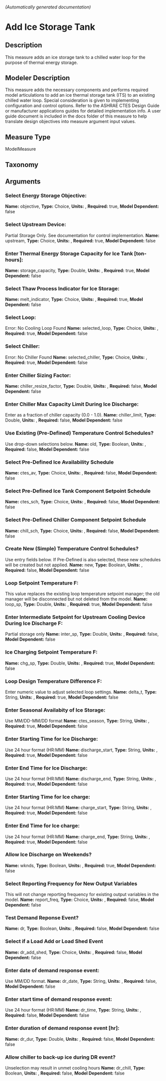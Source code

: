 

###### (Automatically generated documentation)

# Add Ice Storage Tank

## Description
This measure adds an ice storage tank to a chilled water loop for the purpose of thermal energy storage.

## Modeler Description
This measure adds the necessary components and performs required model articulations to add an ice thermal storage tank (ITS) to an existing chilled water loop. Special consideration is given to implementing configuration and control options. Refer to the ASHRAE CTES Design Guide or manufacturer applications guides for detailed implementation info. A user guide document is included in the docs folder of this measure to help translate design objectives into measure argument input values.

## Measure Type
ModelMeasure

## Taxonomy


## Arguments


### Select Energy Storage Objective:

**Name:** objective,
**Type:** Choice,
**Units:** ,
**Required:** true,
**Model Dependent:** false

### Select Upstream Device:
Partial Storage Only. See documentation for control implementation.
**Name:** upstream,
**Type:** Choice,
**Units:** ,
**Required:** true,
**Model Dependent:** false

### Enter Thermal Energy Storage Capacity for Ice Tank [ton-hours]:

**Name:** storage_capacity,
**Type:** Double,
**Units:** ,
**Required:** true,
**Model Dependent:** false

### Select Thaw Process Indicator for Ice Storage:

**Name:** melt_indicator,
**Type:** Choice,
**Units:** ,
**Required:** true,
**Model Dependent:** false

### Select Loop:
Error: No Cooling Loop Found
**Name:** selected_loop,
**Type:** Choice,
**Units:** ,
**Required:** true,
**Model Dependent:** false

### Select Chiller:
Error: No Chiller Found
**Name:** selected_chiller,
**Type:** Choice,
**Units:** ,
**Required:** true,
**Model Dependent:** false

### Enter Chiller Sizing Factor:

**Name:** chiller_resize_factor,
**Type:** Double,
**Units:** ,
**Required:** false,
**Model Dependent:** false

### Enter Chiller Max Capacity Limit During Ice Discharge:
Enter as a fraction of chiller capacity (0.0 - 1.0).
**Name:** chiller_limit,
**Type:** Double,
**Units:** ,
**Required:** false,
**Model Dependent:** false

### Use Existing (Pre-Defined) Temperature Control Schedules?
Use drop-down selections below.
**Name:** old,
**Type:** Boolean,
**Units:** ,
**Required:** false,
**Model Dependent:** false

### Select Pre-Defined Ice Availability Schedule

**Name:** ctes_av,
**Type:** Choice,
**Units:** ,
**Required:** false,
**Model Dependent:** false

### Select Pre-Defined Ice Tank Component Setpoint Schedule

**Name:** ctes_sch,
**Type:** Choice,
**Units:** ,
**Required:** false,
**Model Dependent:** false

### Select Pre-Defined Chiller Component Setpoint Schedule

**Name:** chill_sch,
**Type:** Choice,
**Units:** ,
**Required:** false,
**Model Dependent:** false

### Create New (Simple) Temperature Control Schedules?
Use entry fields below. If Pre-Defined is also selected, these new schedules will be created but not applied.
**Name:** new,
**Type:** Boolean,
**Units:** ,
**Required:** false,
**Model Dependent:** false

### Loop Setpoint Temperature F:
This value replaces the existing loop temperature setpoint manager; the old manager will be disconnected but not deleted from the model.
**Name:** loop_sp,
**Type:** Double,
**Units:** ,
**Required:** true,
**Model Dependent:** false

### Enter Intermediate Setpoint for Upstream Cooling Device During Ice Discharge F:
Partial storage only
**Name:** inter_sp,
**Type:** Double,
**Units:** ,
**Required:** false,
**Model Dependent:** false

### Ice Charging Setpoint Temperature F:

**Name:** chg_sp,
**Type:** Double,
**Units:** ,
**Required:** true,
**Model Dependent:** false

### Loop Design Temperature Difference F:
Enter numeric value to adjust selected loop settings.
**Name:** delta_t,
**Type:** String,
**Units:** ,
**Required:** true,
**Model Dependent:** false

### Enter Seasonal Availabity of Ice Storage:
Use MM/DD-MM/DD format
**Name:** ctes_season,
**Type:** String,
**Units:** ,
**Required:** true,
**Model Dependent:** false

### Enter Starting Time for Ice Discharge:
Use 24 hour format (HR:MM)
**Name:** discharge_start,
**Type:** String,
**Units:** ,
**Required:** true,
**Model Dependent:** false

### Enter End Time for Ice Discharge:
Use 24 hour format (HR:MM)
**Name:** discharge_end,
**Type:** String,
**Units:** ,
**Required:** true,
**Model Dependent:** false

### Enter Starting Time for Ice charge:
Use 24 hour format (HR:MM)
**Name:** charge_start,
**Type:** String,
**Units:** ,
**Required:** true,
**Model Dependent:** false

### Enter End Time for Ice charge:
Use 24 hour format (HR:MM)
**Name:** charge_end,
**Type:** String,
**Units:** ,
**Required:** true,
**Model Dependent:** false

### Allow Ice Discharge on Weekends?

**Name:** wknds,
**Type:** Boolean,
**Units:** ,
**Required:** true,
**Model Dependent:** false

### Select Reporting Frequency for New Output Variables
This will not change reporting frequency for existing output variables in the model.
**Name:** report_freq,
**Type:** Choice,
**Units:** ,
**Required:** false,
**Model Dependent:** false

### Test Demand Reponse Event?

**Name:** dr,
**Type:** Boolean,
**Units:** ,
**Required:** false,
**Model Dependent:** false

### Select if a Load Add or Load Shed Event

**Name:** dr_add_shed,
**Type:** Choice,
**Units:** ,
**Required:** false,
**Model Dependent:** false

### Enter date of demand response event:
Use MM/DD format.
**Name:** dr_date,
**Type:** String,
**Units:** ,
**Required:** false,
**Model Dependent:** false

### Enter start time of demand response event:
Use 24 hour format (HR:MM)
**Name:** dr_time,
**Type:** String,
**Units:** ,
**Required:** false,
**Model Dependent:** false

### Enter duration of demand response event [hr]:

**Name:** dr_dur,
**Type:** Double,
**Units:** ,
**Required:** false,
**Model Dependent:** false

### Allow chiller to back-up ice during DR event?
Unselection may result in unmet cooling hours
**Name:** dr_chill,
**Type:** Boolean,
**Units:** ,
**Required:** false,
**Model Dependent:** false




